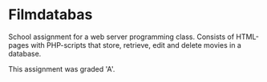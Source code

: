# Filmdatabas
School assignment for a web server programming class.
Consists of HTML-pages with PHP-scripts that store, retrieve, edit and delete movies in a database.

This assignment was graded 'A'.
